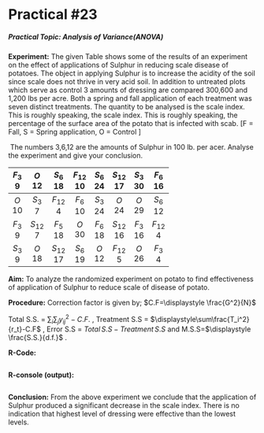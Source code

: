 # Practical #23

##### Practical Topic: Analysis of Variance(ANOVA)

**Experiment:** The given Table shows some of the results of an experiment on the effect of applications of Sulphur in reducing scale disease of potatoes. The object in applying Sulphur is to increase the acidity of the soil since scale does not thrive in very acid soil. In addition to untreated plots which serve as control 3 amounts of dressing are compared 300,600 and 1,200 lbs per acre. Both a spring and fall application of each treatment was seven distinct treatments. The quantity to be analysed is the scale index. This is roughly speaking, the scale index. This is roughly speaking, the percentage of the surface area of the potato that is infected with scab. [F = Fall, S = Spring application, O = Control  ]

​	The numbers 3,6,12 are the amounts of Sulphur in 100 lb. per acer. Analyse the experiment and give your conclusion.

| $F_3$  <br />9 |   $O$<br />12   |  $S_6$ <br />18  | $F_{12}$<br />10 | $S_6$<br />24 | $S_{12}$<br />17 | $S_3$<br />30 |  $F_6$<br />16  |
| :------------: | :-------------: | :--------------: | :--------------: | :-----------: | :--------------: | :-----------: | :-------------: |
|  $O$<br />10   |  $S_3$<br />7   | $F_{12}$<br />4  |  $F_6$<br />10   | $S_3$<br />24 |   $O$<br />24    |  $O$<br />29  |  $S_6$<br />12  |
|  $F_3$<br />9  | $S_{12}$<br />7 |  $F_5$<br />18   |   $O$<br />30    | $F_6$<br />18 | $S_{12}$<br />16 | $F_3$<br />16 | $F_{12}$<br />4 |
|  $S_3$<br />9  |   $O$<br />18   | $S_{12}$<br />17 |  $S_6$<br />19   |  $O$<br />12  | $F_{12}$<br />5  |  $O$<br />26  |  $F_3$ <br />4  |

**Aim:** To analyze the randomized experiment on potato to find effectiveness of application of Sulphur to reduce scale of disease of potato.

**Procedure:** Correction factor is given by; $C.F=\displaystyle \frac{G^2}{N}$  

Total S.S. = $\displaystyle \sum_i\sum_j{y_{ij}}^2-C.F.$ ,  Treatment S.S = $\displaystyle\sum\frac{T_i^2}{r_t}-C.F$ , Error S.S  = $Total \,S.S-Treatment\,S.S$ and  M.S.S=$\displaystyle \frac{S.S.}{d.f.}$ .

**R-Code:**  

```R

```

**R-console (output):** 

```R

```

**Conclusion:** From the above experiment we conclude that the application of Sulphur produced a significant decrease in the scale index. There is no indication that highest level of dressing were effective than the lowest levels.

